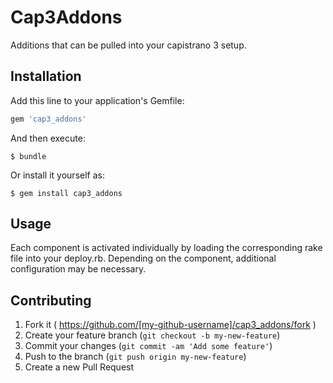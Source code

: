 # Cap3Addons

Additions that can be pulled into your capistrano 3 setup.

## Installation

Add this line to your application's Gemfile:

```ruby
gem 'cap3_addons'
```

And then execute:

    $ bundle

Or install it yourself as:

    $ gem install cap3_addons

## Usage

Each component is activated individually by loading the corresponding rake file into your deploy.rb.
Depending on the component, additional configuration may be necessary.

## Contributing

1. Fork it ( https://github.com/[my-github-username]/cap3_addons/fork )
2. Create your feature branch (`git checkout -b my-new-feature`)
3. Commit your changes (`git commit -am 'Add some feature'`)
4. Push to the branch (`git push origin my-new-feature`)
5. Create a new Pull Request
